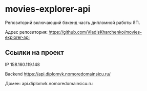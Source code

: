 # movies-explorer-api
Репозиторий включающий бэкенд часть дипломной работы ЯП.
  
Адрес репозитория: https://github.com/VladisKharchenko/movies-explorer-api

## Ссылки на проект

IP 158.160.119.148

Backend https://api.diplomvk.nomoredomainsicu.ru/

Домен: api.diplomvk.nomoredomainsicu.ru
